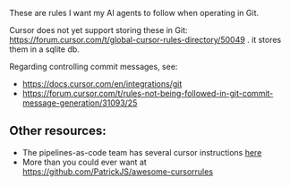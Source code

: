These are rules I want my AI agents to follow when operating in Git.

Cursor does not yet support storing these in Git: https://forum.cursor.com/t/global-cursor-rules-directory/50049 . it stores them in a sqlite db.

Regarding controlling commit messages, see:
* https://docs.cursor.com/en/integrations/git
* https://forum.cursor.com/t/rules-not-being-followed-in-git-commit-message-generation/31093/25

## Other resources:

* The pipelines-as-code team has several cursor instructions [here](https://github.com/openshift-pipelines/pipelines-as-code/tree/35bc4b4da7f05458ef9866d9b11f1041401ceaaa/.cursor/rules)
* More than you could ever want at https://github.com/PatrickJS/awesome-cursorrules
